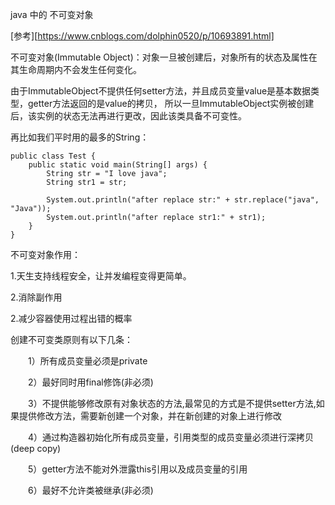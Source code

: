 java 中的 不可变对象

[参考][https://www.cnblogs.com/dolphin0520/p/10693891.html]

不可变对象(Immutable Object)：对象一旦被创建后，对象所有的状态及属性在其生命周期内不会发生任何变化。

由于ImmutableObject不提供任何setter方法，并且成员变量value是基本数据类型，getter方法返回的是value的拷贝，
所以一旦ImmutableObject实例被创建后，该实例的状态无法再进行更改，因此该类具备不可变性。

再比如我们平时用的最多的String：

    public class Test {
        public static void main(String[] args) {
            String str = "I love java";
            String str1 = str;
     
            System.out.println("after replace str:" + str.replace("java", "Java"));
            System.out.println("after replace str1:" + str1);
        }
    }



不可变对象作用：

1.天生支持线程安全，让并发编程变得更简单。

2.消除副作用

2.减少容器使用过程出错的概率



创建不可变类原则有以下几条：

　　1）所有成员变量必须是private

　　2）最好同时用final修饰(非必须)

　　3）不提供能够修改原有对象状态的方法,最常见的方式是不提供setter方法,如果提供修改方法，需要新创建一个对象，并在新创建的对象上进行修改

　　4）通过构造器初始化所有成员变量，引用类型的成员变量必须进行深拷贝(deep copy)

　　5）getter方法不能对外泄露this引用以及成员变量的引用

　　6）最好不允许类被继承(非必须)


